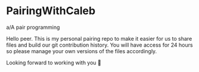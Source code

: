 # PairingWithCaleb
a/A pair programming

Hello peer. This is my personal pairing repo to make it easier for us to share files 
and build our git contribution history. You will have access for 24 hours
so please manage your own versions of the files accordingly.

Looking forward to working with you 🤘
